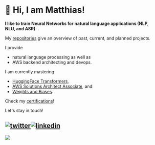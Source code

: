 # 👋 Hi, I am Matthias!

**I like to train Neural Networks for natural language applications (NLP, NLU, and ASR).**

My [repositories](https://github.com/matthiasdroth?tab=repositories) give an overview of past, current, and planned projects.

I provide
- natural language processing as well as
- AWS backend architecting and devops.

I am currently mastering
- [HuggingFace Transformers](https://huggingface.co/course/chapter6/1),
- [AWS Solutions Architect Associate](https://aws.amazon.com/certification/certified-solutions-architect-associate/), and
- [Weights and Biases](https://wandb.ai/site/sweeps).

Check my [certifications]()!

Let's stay in touch!

<a href="mailto:matthias.droth@gmail.com" target="_blank"><img src="https://img.shields.io/badge/Gmail-D14836?style=for-the-badge&logo=gmail&logoColor=white" alt="twitter"></a><a href="https://www.linkedin.com/in/matthias-droth/" target="_blank"><img src="https://img.shields.io/badge/LinkedIn-0077B5?style=for-the-badge&logo=linkedin&logoColor=white" alt="linkedin"></a>
---
![](https://komarev.com/ghpvc/?username=matthiasdroth)



<!---
matthiasdroth/matthiasdroth is a ✨ special ✨ repository because its `README.md` (this file) appears on your GitHub profile.
You can click the Preview link to take a look at your changes.
--->
